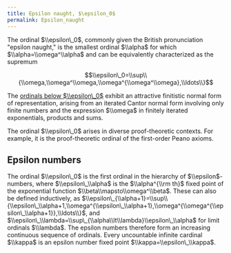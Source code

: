 ```yaml
---
title: Epsilon naught, $\epsilon_0$
permalink: Epsilon_naught
---
```



The ordinal $\\epsilon\_0$, commonly given the British pronunciation
"epsilon naught," is the smallest ordinal $\\alpha$ for which
$\\alpha=\\omega^\\alpha$ and can be equivalently characterized as the
supremum

$$\\epsilon\_0=\\sup\\{\\omega,\\omega^\\omega,\\omega^{\\omega^\\omega},\\ldots\\}$$

The [ordinals below
$\\epsilon\_0$](Small_countable_ordinals "Small countable ordinals")
exhibit an attractive finitistic normal form of representation, arising
from an iterated Cantor normal form involving only finite numbers and
the expression $\\omega$ in finitely iterated exponentials, products and
sums.

The ordinal $\\epsilon\_0$ arises in diverse proof-theoretic contexts.
For example, it is the proof-theoretic ordinal of the first-order Peano
axioms.

## Epsilon numbers

The ordinal $\\epsilon\_0$ is the first ordinal in the hierarchy of
$\\epsilon$-numbers, where $\\epsilon\_\\alpha$ is the $\\alpha^{\\rm
th}$ fixed point of the exponential function
$\\beta\\mapsto\\omega^\\beta$. These can also be defined inductively,
as
$\\epsilon\_{\\alpha+1}=\\sup\\{\\epsilon\_\\alpha+1,\\omega^{\\epsilon\_\\alpha+1},\\omega^{\\omega^{\\epsilon\_\\alpha+1}},\\ldots\\}$,
and $\\epsilon\_\\lambda=\\sup\_{\\alpha\\lt\\lambda}\\epsilon\_\\alpha$
for limit ordinals $\\lambda$. The epsilon numbers therefore form an
increasing continuous sequence of ordinals. Every uncountable infinite
cardinal $\\kappa$ is an epsilon number fixed point
$\\kappa=\\epsilon\_\\kappa$.


